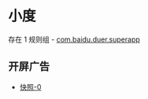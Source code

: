 # 小度

存在 1 规则组 - [com.baidu.duer.superapp](/src/apps/com.baidu.duer.superapp.ts)

## 开屏广告

- [快照-0](https://i.gkd.li/import/import/12506571)
